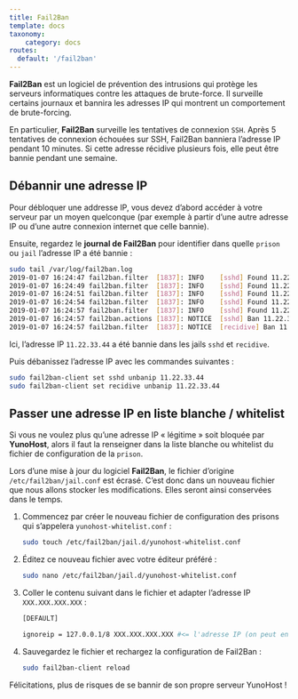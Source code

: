 ```yaml
---
title: Fail2Ban
template: docs
taxonomy:
    category: docs
routes:
  default: '/fail2ban'
---
```


**Fail2Ban** est un logiciel de prévention des intrusions qui protège les serveurs informatiques contre les attaques de brute-force. Il surveille certains journaux et bannira les adresses IP qui montrent un comportement de brute-forcing.

En particulier, **Fail2Ban** surveille les tentatives de connexion `SSH`. Après 5 tentatives de connexion échouées sur SSH, Fail2Ban banniera l’adresse IP pendant 10 minutes. Si cette adresse récidive plusieurs fois, elle peut être bannie pendant une semaine.

## Débannir une adresse IP

Pour débloquer une addresse IP, vous devez d’abord accéder à votre serveur par un moyen quelconque (par exemple à partir d’une autre adresse IP ou d’une autre connexion internet que celle bannie).

Ensuite, regardez le **journal de Fail2Ban** pour identifier dans quelle `prison` ou `jail` l’adresse IP a été bannie :

```bash
sudo tail /var/log/fail2ban.log
2019-01-07 16:24:47 fail2ban.filter  [1837]: INFO    [sshd] Found 11.22.33.44
2019-01-07 16:24:49 fail2ban.filter  [1837]: INFO    [sshd] Found 11.22.33.44
2019-01-07 16:24:51 fail2ban.filter  [1837]: INFO    [sshd] Found 11.22.33.44
2019-01-07 16:24:54 fail2ban.filter  [1837]: INFO    [sshd] Found 11.22.33.44
2019-01-07 16:24:57 fail2ban.filter  [1837]: INFO    [sshd] Found 11.22.33.44
2019-01-07 16:24:57 fail2ban.actions [1837]: NOTICE  [sshd] Ban 11.22.33.44
2019-01-07 16:24:57 fail2ban.filter  [1837]: NOTICE  [recidive] Ban 11.22.33.44
```

Ici, l’adresse IP `11.22.33.44` a été bannie dans les jails `sshd` et `recidive`.

Puis débanissez l’adresse IP avec les commandes suivantes :

```bash
sudo fail2ban-client set sshd unbanip 11.22.33.44
sudo fail2ban-client set recidive unbanip 11.22.33.44
```

## Passer une adresse IP en liste blanche / whitelist

Si vous ne voulez plus qu’une adresse IP « légitime » soit bloquée par **YunoHost**, alors il faut la renseigner dans la liste blanche ou whitelist du fichier de configuration de la `prison`.

Lors d’une mise à jour du logiciel **Fail2Ban**, le fichier d’origine `/etc/fail2ban/jail.conf` est écrasé. C’est donc dans un nouveau fichier que nous allons stocker les modifications. Elles seront ainsi conservées dans le temps.

1. Commencez par créer le nouveau fichier de configuration des prisons qui s’appelera `yunohost-whitelist.conf` :

    ```bash
    sudo touch /etc/fail2ban/jail.d/yunohost-whitelist.conf
    ```

2. Éditez ce nouveau fichier avec votre éditeur préféré :

    ```bash
    sudo nano /etc/fail2ban/jail.d/yunohost-whitelist.conf
    ```

3. Coller le contenu suivant dans le fichier et adapter l’adresse IP `XXX.XXX.XXX.XXX` :

    ```bash
    [DEFAULT]

    ignoreip = 127.0.0.1/8 XXX.XXX.XXX.XXX #<= l'adresse IP (on peut en mettre plusieurs, séparées par un espace) que vous voulez passer en liste blanche / whitelist
    ```

4. Sauvegardez le fichier et rechargez la configuration de Fail2Ban :

    ```bash
    sudo fail2ban-client reload
    ```

Félicitations, plus de risques de se bannir de son propre serveur YunoHost !
